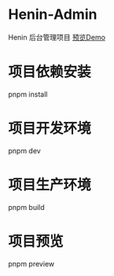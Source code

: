 <!--
 * @Author: Chen Xin
 * @Date: 2022-04-11 21:33:57
 * @LastEditTime: 2022-07-30 00:52:39
 * @LastEditors: Chen Xin
 * @Description:
 * @FilePath: \Henin-Admin\README.md
-->

# Henin-Admin

Henin 后台管理项目
[预览Demo](https://henin-admin.vercel.app/)
# 项目依赖安装

pnpm install

# 项目开发环境

pnpm dev

# 项目生产环境

pnpm build

# 项目预览

pnpm preview
